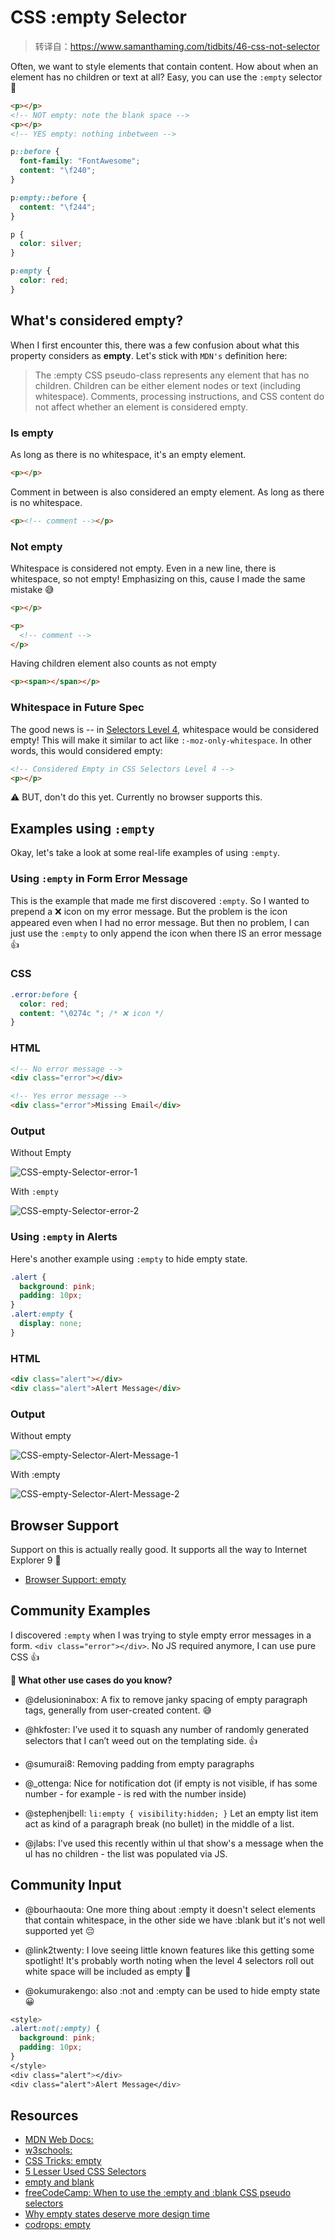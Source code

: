 # CSS :empty Selector

> 转译自：https://www.samanthaming.com/tidbits/46-css-not-selector

Often, we want to style elements that contain content. How about when an element has no children or text at all? Easy, you can use the `:empty` selector 🤩

```html
<p></p>
<!-- NOT empty: note the blank space -->
<p></p>
<!-- YES empty: nothing inbetween -->
```

```css
p::before {
  font-family: "FontAwesome";
  content: "\f240";
}

p:empty::before {
  content: "\f244";
}

p {
  color: silver;
}

p:empty {
  color: red;
}
```

## What's considered empty?

When I first encounter this, there was a few confusion about what this property considers as **empty**. Let's stick with `MDN's` definition here:

> The :empty CSS pseudo-class represents any element that has no children. Children can be either element nodes or text (including whitespace). Comments, processing instructions, and CSS content do not affect whether an element is considered empty.

### Is empty

As long as there is no whitespace, it's an empty element.

```html
<p></p>
```

Comment in between is also considered an empty element. As long as there is no whitespace.

```html
<p><!-- comment --></p>
```

### Not empty

Whitespace is considered not empty. Even in a new line, there is whitespace, so not empty! Emphasizing on this, cause I made the same mistake 😅

```html
<p></p>

<p>
  <!-- comment -->
</p>
```

Having children element also counts as not empty

```html
<p><span></span></p>
```

### Whitespace in Future Spec

The good news is -- in [Selectors Level 4](https://drafts.csswg.org/selectors-4/#the-empty-pseudo), whitespace would be considered empty! This will make it similar to act like `:-moz-only-whitespace`. In other words, this would considered empty:

```html
<!-- Considered Empty in CSS Selectors Level 4 -->
<p></p>
```

⚠️ BUT, don't do this yet. Currently no browser supports this.

## Examples using `:empty`

Okay, let's take a look at some real-life examples of using `:empty`.

### Using `:empty` in Form Error Message

This is the example that made me first discovered `:empty`. So I wanted to prepend a ❌ icon on my error message. But the problem is the icon appeared even when I had no error message. But then no problem, I can just use the `:empty` to only append the icon when there IS an error message 👍

### CSS

```css
.error:before {
  color: red;
  content: "\0274c "; /* ❌ icon */
}
```

### HTML

```html
<!-- No error message -->
<div class="error"></div>

<!-- Yes error message -->
<div class="error">Missing Email</div>
```

### Output

Without Empty

<!-- 引用文末图片 -->
![CSS-empty-Selector-error-1](/pic/CSS-empty-Selector-error-1.png)

With `:empty`

<!-- 引用文末图片 -->
![CSS-empty-Selector-error-2](/pic/CSS-empty-Selector-error-2.png)

### Using `:empty` in Alerts

Here's another example using `:empty` to hide empty state.

```css
.alert {
  background: pink;
  padding: 10px;
}
.alert:empty {
  display: none;
}
```

### HTML

```html
<div class="alert"></div>
<div class="alert">Alert Message</div>
```

### Output

Without empty

<!-- 引用文末图片 -->
![CSS-empty-Selector-Alert-Message-1](/pic/CSS-empty-Selector-Alert-Message-1.png)

With :empty

<!-- 引用文末图片 -->
![CSS-empty-Selector-Alert-Message-2](/pic/CSS-empty-Selector-Alert-Message-2.png)

## Browser Support

Support on this is actually really good. It supports all the way to Internet Explorer 9 🙌

- [Browser Support: empty](https://developer.mozilla.org/en-US/docs/Web/CSS/:empty#Browser_compatibility)

## Community Examples

I discovered `:empty` when I was trying to style empty error messages in a form. `<div class="error"></div>`. No JS required anymore, I can use pure CSS 👍

**💬 What other use cases do you know?**

- @delusioninabox: A fix to remove janky spacing of empty paragraph tags, generally from user-created content. 😅

- @hkfoster: I’ve used it to squash any number of randomly generated selectors that I can’t weed out on the templating side. 👍

- @sumurai8: Removing padding from empty paragraphs

- @\_ottenga: Nice for notification dot (if empty is not visible, if has some number - for example - is red with the number inside)

- @stephenjbell: `li:empty { visibility:hidden; }` Let an empty list item act as kind of a paragraph break (no bullet) in the middle of a list.

- @jlabs: I've used this recently within ul that show's a message when the ul has no children - the list was populated via JS.

## Community Input

- @bourhaouta: One more thing about :empty it doesn't select elements that contain whitespace, in the other side we have :blank but it's not well supported yet 😔

- @link2twenty: I love seeing little known features like this getting some spotlight! It's probably worth noting when the level 4 selectors roll out white space will be included as empty 🙂

- @okumurakengo: also :not and :empty can be used to hide empty state 😀

```css
<style>
.alert:not(:empty) {
  background: pink;
  padding: 10px;
}
</style>
<div class="alert"></div>
<div class="alert">Alert Message</div>
```

## Resources

- [MDN Web Docs:](https://developer.mozilla.org/en-US/docs/Web/CSS/:empty)
- [w3schools:](https://www.w3schools.com/cssref/sel_empty.asp)
- [CSS Tricks: empty](https://css-tricks.com/almanac/selectors/e/empty/)
- [5 Lesser Used CSS Selectors](https://bitsofco.de/5-lesser-used-css-selectors/)
- [empty and blank](https://zellwk.com/blog/empty-and-blank/)
- [freeCodeCamp: When to use the :empty and :blank CSS pseudo selectors](https://www.freecodecamp.org/news/empty-and-blank-53b9e96151cd/)
- [Why empty states deserve more design time](https://www.invisionapp.com/inside-design/why-empty-states-deserve-more-design-time/)
- [codrops: empty](https://tympanus.net/codrops/css_reference/empty/)
